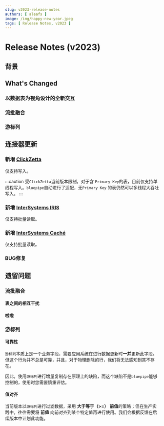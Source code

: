 ```yaml
---
slug: v2023-release-notes
authors: [ aleafs ]
image: /img/happy-new-year.jpeg
tags: [ Release Notes, v2023 ]
---
```


# Release Notes (v2023)

## 背景

## What's Changed

### 以数据表为视角设计的全新交互

### 流批融合

### 游标列

## 连接器更新

### 新增 [ClickZetta](https://www.yunqi.tech) 

仅支持写入。

:::caution
受`ClickZetta`当前版本限制，对于含 `Primary Key`的表，目前仅支持单线程写入。`bluepipe`自动进行了适配，无`Primary Key`
的表仍然可以多线程大吞吐写入。
:::

### 新增 [InterSystems IRIS](https://www.intersystems.com/data-platform/)

仅支持批量读取。

### 新增 [InterSystems Caché](https://www.intersystems.com/cache/)

仅支持批量读取。

### BUG修复

## 遗留问题

### 流批融合

#### 表之间的相互干扰

#### 啦啦

### 游标列

#### 可靠性

`游标列`本质上是一个业务字段，需要应用系统在进行数据更新时**一并**更新此字段。但这个行为并不总是可靠，并且，对于物理删除的行，我们将无法感知到其不存在。

因此，使用`游标列`进行增量复制存在原理上的缺陷，而这个缺陷不是`bluepipe`能够控制的，使用时您需要慎重评估。

#### 值对齐 

当前版本以`游标列`进行过滤数据，采用 **大于等于（>=）** **前值**的策略；但在生产实践中，往往需要将 **前值** 向前对齐到某个特定值再进行使用。我们会根据反馈在后续版本中计划此功能。
